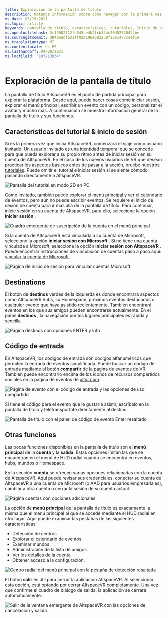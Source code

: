 ```yaml
---
title: Exploración de la pantalla de título
description: Obtenga información sobre cómo navegar por la primera vez a todas las características y funciones de la pantalla de título de AltspaceVR.
ms.date: 03/19/2021
ms.topic: article
keywords: pantalla de título, características, tutoriales, Inicio de sesión, cuenta, código de entrada, destinos
ms.openlocfilehash: 2c19002712fd645ce4b2fcb344c90d52520494be
ms.sourcegitcommit: d84a6adf631ff02b106e682238f2861477caef1e
ms.translationtype: MT
ms.contentlocale: es-ES
ms.lasthandoff: 04/08/2021
ms.locfileid: "107213934"
---
```

# <a name="exploring-the-title-screen"></a>Exploración de la pantalla de título

La pantalla de título AltspaceVR es el punto de partida principal para explorar la plataforma. Desde aquí, puede hacer cosas como iniciar sesión, explorar el menú principal, escribir un evento con un código, personalizar el avatar y mucho más. A continuación se muestra información general de la pantalla de título y sus funciones. 

## <a name="tutorial-features--login"></a>Características del tutorial & inicio de sesión 

Si es la primera vez que inicia AltspaceVR, comenzará el viaje como usuario invitado. Un usuario invitado es una identidad temporal que se concede para que pueda explorar a su propio ritmo antes de iniciar sesión en su cuenta de AltspaceVR. En el caso de los nuevos usuarios de VR que desean practicar los aspectos básicos antes de pasar a la acción, pruebe nuestros [tutoriales](../tutorials/host-tools-overview.md). Puede omitir el tutorial e iniciar sesión si se siente cómodo pasando directamente a AltspaceVR. 

![Pantalla del tutorial en modo 2D en PC](images/title-screen-01.png)

Como invitado, también puede explorar el menú principal y ver el calendario de eventos, pero aún no puede escribir eventos. Se requiere el inicio de sesión de cuenta para ir más allá de la pantalla de título. Para continuar, inicie sesión en su cuenta de AltspaceVR. para ello, seleccione la opción **iniciar sesión** . 

![Cuadro emergente de suscripción de la cuenta en el menú principal](images/title-screen-03.png)

Si la cuenta de AltspaceVR está vinculada a su cuenta de Microsoft, seleccione la opción **iniciar sesión con Microsoft** . Si no tiene una cuenta vinculada a Microsoft, seleccione la opción **iniciar sesión con AltspaceVR** . Puede encontrar instrucciones de vinculación de cuentas paso a paso aquí: [vincular la cuenta de Microsoft](../getting-started/linking-microsoft-account.md). 

![Página de inicio de sesión para vincular cuentas Microsoft](images/title-screen-02.png)

## <a name="destinations"></a>Destinations 

El botón de **destinos** verdes de la izquierda es donde encontrará aspectos como AltspaceVR hubs, su Homespace, próximos eventos destacados o cualquier evento que haya asistido recientemente. También encontrará eventos en los que sus amigos pueden encontrarse actualmente. En el panel **destinos** , la navegación por los lugares principales es rápida y sencilla. 

![Página destinos con opciones ENTER y info](images/title-screen-04.png)

## <a name="entry-code"></a>Código de entrada 

En AltspaceVR, los códigos de entrada son códigos alfanuméricos que permiten la entrada de eventos simplificada. Puede buscar un código de entrada mediante el botón **compartir** de la página de eventos de VR. También puede encontrarlo encima de los iconos de recursos compartidos sociales en la página de eventos de [altvr.com](https://altvr.com). 

![Página de evento con el código de entrada y las opciones de uso compartido](images/title-screen-05.png)

Si tiene el código para el evento que le gustaría asistir, escríbalo en la pantalla de título y teletranspórtate directamente al destino.  

![Pantalla de título con el panel de código de evento Enter resaltado](images/title-screen-06.png)

## <a name="other-functions"></a>Otras funciones 

Las pocas funciones disponibles en la pantalla de título son el **menú principal** de la **cuenta** y la **salida**. Estas opciones imitan las que se encuentran en el menú de HUD radial cuando se encuentra en eventos, hubs, mundos o Homespace. 

En la sección **cuenta** se ofrecen varias opciones relacionadas con la cuenta de AltspaceVR. Aquí puede revisar sus credenciales, conectar su cuenta de AltspaceVR a una cuenta de Microsoft (o AAD para usuarios empresariales), cambiar a otra cuenta o cerrar la sesión de su cuenta actual. 

![Página cuentas con opciones adicionales](images/title-screen-07.png)

La opción de **menú principal** de la pantalla de título es exactamente la misma que el menú principal al que se accede mediante el HUD radial en otro lugar. Aquí puede examinar las pestañas de las siguientes características:

* Detección de centros
* Explorar el calendario de eventos
* Examinar mundos
* Administración de la lista de amigos
* Ver los detalles de la cuenta
* Obtener acceso a la configuración.

![Centro radial del menú principal con la pestaña de detección resaltada](images/title-screen-08.png)

El botón **salir** es útil para cerrar la aplicación AltspaceVR. Al seleccionar esta opción, está optando por cerrar AltspaceVR completamente. Una vez que confirme el cuadro de diálogo de salida, la aplicación se cerrará automáticamente. 

![Salir de la ventana emergente de AltspaceVR con las opciones de cancelación y salida](images/title-screen-09.png)